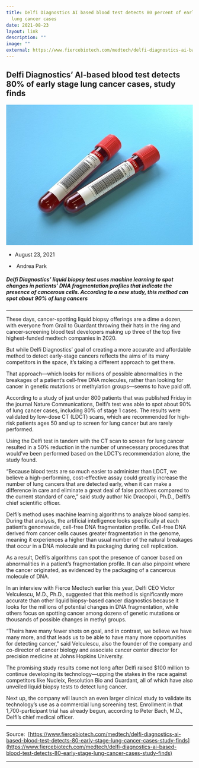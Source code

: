 ```yaml
---
title: Delfi Diagnostics AI based blood test detects 80 percent of early stage
  lung cancer cases
date: 2021-08-23
layout: link
description: ""
image: ""
external: https://www.fiercebiotech.com/medtech/delfi-diagnostics-ai-based-blood-test-detects-80-early-stage-lung-cancer-cases-study-finds
---
```

Delfi Diagnostics’ AI-based blood test detects 80% of early stage lung cancer cases, study finds
------------------------------------------------------------------------------------------------

![](/images/Resources/Articles/august%2023,%202021.jpg)

*   August 23, 2021
    
*   Andrea Park
    

##### **_Delfi Diagnostics’ liquid biopsy test uses machine learning to spot changes in patients’ DNA fragmentation profiles that indicate the presence of cancerous cells. According to a new study, this method can spot about 90% of lung cancers_**

* * *

These days, cancer-spotting liquid biopsy offerings are a dime a dozen, with everyone from Grail to Guardant throwing their hats in the ring and cancer-screening blood test developers making up three of the top five highest-funded medtech companies in 2020.

But while Delfi Diagnostics’ goal of creating a more accurate and affordable method to detect early-stage cancers reflects the aims of its many competitors in the space, it’s taking a different approach to get there.

That approach—which looks for millions of possible abnormalities in the breakages of a patient’s cell-free DNA molecules, rather than looking for cancer in genetic mutations or methylation groups—seems to have paid off.

According to a study of just under 800 patients that was published Friday in the journal Nature Communications, Delfi’s test was able to spot about 90% of lung cancer cases, including 80% of stage 1 cases. The results were validated by low-dose CT (LDCT) scans, which are recommended for high-risk patients ages 50 and up to screen for lung cancer but are rarely performed.

Using the Delfi test in tandem with the CT scan to screen for lung cancer resulted in a 50% reduction in the number of unnecessary procedures that would’ve been performed based on the LDCT’s recommendation alone, the study found.

“Because blood tests are so much easier to administer than LDCT, we believe a high-performing, cost-effective assay could greatly increase the number of lung cancers that are detected early, when it can make a difference in care and eliminate a great deal of false positives compared to the current standard of care,” said study author Nic Dracopoli, Ph.D., Delfi’s chief scientific officer.

Delfi’s method uses machine learning algorithms to analyze blood samples. During that analysis, the artificial intelligence looks specifically at each patient’s genomewide, cell-free DNA fragmentation profile. Cell-free DNA derived from cancer cells causes greater fragmentation in the genome, meaning it experiences a higher than usual number of the natural breakages that occur in a DNA molecule and its packaging during cell replication.

As a result, Delfi’s algorithms can spot the presence of cancer based on abnormalities in a patient’s fragmentation profile. It can also pinpoint where the cancer originated, as evidenced by the packaging of a cancerous molecule of DNA.

In an interview with Fierce Medtech earlier this year, Delfi CEO Victor Velculescu, M.D., Ph.D., suggested that this method is significantly more accurate than other liquid biopsy-based cancer diagnostics because it looks for the millions of potential changes in DNA fragmentation, while others focus on spotting cancer among dozens of genetic mutations or thousands of possible changes in methyl groups.

“Theirs have many fewer shots on goal, and in contrast, we believe we have many more, and that leads us to be able to have many more opportunities for detecting cancer,” said Velculescu, also the founder of the company and co-director of cancer biology and associate cancer center director for precision medicine at Johns Hopkins University.

The promising study results come not long after Delfi raised $100 million to continue developing its technology—upping the stakes in the race against competitors like Nucleix, Resolution Bio and Guardant, all of which have also unveiled liquid biopsy tests to detect lung cancer.

Next up, the company will launch an even larger clinical study to validate its technology’s use as a commercial lung screening test. Enrollment in that 1,700-participant trial has already begun, according to Peter Bach, M.D., Delfi’s chief medical officer.

* * *

Source:  [https://www.fiercebiotech.com/medtech/delfi-diagnostics-ai-based-blood-test-detects-80-early-stage-lung-cancer-cases-study-finds](https://www.fiercebiotech.com/medtech/delfi-diagnostics-ai-based-blood-test-detects-80-early-stage-lung-cancer-cases-study-finds)

* * *